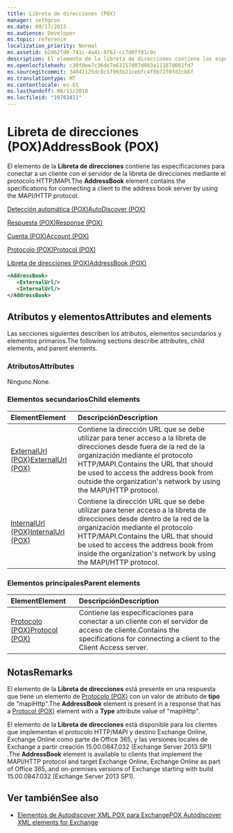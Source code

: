 ```yaml
---
title: Libreta de direcciones (POX)
manager: sethgros
ms.date: 09/17/2015
ms.audience: Developer
ms.topic: reference
localization_priority: Normal
ms.assetid: b2d62fd0-741c-4a41-9762-cc7d0ff01c9c
description: El elemento de la libreta de direcciones contiene las especificaciones para conectar a un cliente con el servidor de la libreta de direcciones mediante el protocolo HTTP/MAPI.
ms.openlocfilehash: c30f0ee7c36de7e63157d07d003a11187d661fd7
ms.sourcegitcommit: 34041125dc8c5f993b21cebfc4f8b72f0fd2cb6f
ms.translationtype: MT
ms.contentlocale: es-ES
ms.lasthandoff: 06/11/2018
ms.locfileid: "19763411"
---
```

# <a name="addressbook-pox"></a><span data-ttu-id="8ef3b-103">Libreta de direcciones (POX)</span><span class="sxs-lookup"><span data-stu-id="8ef3b-103">AddressBook (POX)</span></span>

<span data-ttu-id="8ef3b-104">El elemento de la **Libreta de direcciones** contiene las especificaciones para conectar a un cliente con el servidor de la libreta de direcciones mediante el protocolo HTTP/MAPI.</span><span class="sxs-lookup"><span data-stu-id="8ef3b-104">The **AddressBook** element contains the specifications for connecting a client to the address book server by using the MAPI/HTTP protocol.</span></span> 
  
[<span data-ttu-id="8ef3b-105">Detección automática (POX)</span><span class="sxs-lookup"><span data-stu-id="8ef3b-105">AutoDiscover (POX)</span></span>](autodiscover-pox.md)
  
[<span data-ttu-id="8ef3b-106">Respuesta (POX)</span><span class="sxs-lookup"><span data-stu-id="8ef3b-106">Response (POX)</span></span>](response-pox.md)
  
[<span data-ttu-id="8ef3b-107">Cuenta (POX)</span><span class="sxs-lookup"><span data-stu-id="8ef3b-107">Account (POX)</span></span>](account-pox.md)
  
[<span data-ttu-id="8ef3b-108">Protocolo (POX)</span><span class="sxs-lookup"><span data-stu-id="8ef3b-108">Protocol (POX)</span></span>](protocol-pox.md)
  
[<span data-ttu-id="8ef3b-109">Libreta de direcciones (POX)</span><span class="sxs-lookup"><span data-stu-id="8ef3b-109">AddressBook (POX)</span></span>](addressbook-pox.md)
  
```XML
<AddressBook>
   <ExternalUrl/>
   <InternalUrl/>
</AddressBook>
```

## <a name="attributes-and-elements"></a><span data-ttu-id="8ef3b-110">Atributos y elementos</span><span class="sxs-lookup"><span data-stu-id="8ef3b-110">Attributes and elements</span></span>

<span data-ttu-id="8ef3b-111">Las secciones siguientes describen los atributos, elementos secundarios y elementos primarios.</span><span class="sxs-lookup"><span data-stu-id="8ef3b-111">The following sections describe attributes, child elements, and parent elements.</span></span>
  
### <a name="attributes"></a><span data-ttu-id="8ef3b-112">Atributos</span><span class="sxs-lookup"><span data-stu-id="8ef3b-112">Attributes</span></span>

<span data-ttu-id="8ef3b-113">Ninguno.</span><span class="sxs-lookup"><span data-stu-id="8ef3b-113">None.</span></span>
  
### <a name="child-elements"></a><span data-ttu-id="8ef3b-114">Elementos secundarios</span><span class="sxs-lookup"><span data-stu-id="8ef3b-114">Child elements</span></span>

|<span data-ttu-id="8ef3b-115">**Element**</span><span class="sxs-lookup"><span data-stu-id="8ef3b-115">**Element**</span></span>|<span data-ttu-id="8ef3b-116">**Descripción**</span><span class="sxs-lookup"><span data-stu-id="8ef3b-116">**Description**</span></span>|
|:-----|:-----|
|[<span data-ttu-id="8ef3b-117">ExternalUrl (POX)</span><span class="sxs-lookup"><span data-stu-id="8ef3b-117">ExternalUrl (POX)</span></span>](externalurl-pox.md) <br/> |<span data-ttu-id="8ef3b-118">Contiene la dirección URL que se debe utilizar para tener acceso a la libreta de direcciones desde fuera de la red de la organización mediante el protocolo HTTP/MAPI.</span><span class="sxs-lookup"><span data-stu-id="8ef3b-118">Contains the URL that should be used to access the address book from outside the organization's network by using the MAPI/HTTP protocol.</span></span>  <br/> |
|[<span data-ttu-id="8ef3b-119">InternalUrl (POX)</span><span class="sxs-lookup"><span data-stu-id="8ef3b-119">InternalUrl (POX)</span></span>](internalurl-pox.md) <br/> |<span data-ttu-id="8ef3b-120">Contiene la dirección URL que se debe utilizar para tener acceso a la libreta de direcciones desde dentro de la red de la organización mediante el protocolo HTTP/MAPI.</span><span class="sxs-lookup"><span data-stu-id="8ef3b-120">Contains the URL that should be used to access the address book from inside the organization's network by using the MAPI/HTTP protocol.</span></span>  <br/> |
   
### <a name="parent-elements"></a><span data-ttu-id="8ef3b-121">Elementos principales</span><span class="sxs-lookup"><span data-stu-id="8ef3b-121">Parent elements</span></span>

|<span data-ttu-id="8ef3b-122">**Element**</span><span class="sxs-lookup"><span data-stu-id="8ef3b-122">**Element**</span></span>|<span data-ttu-id="8ef3b-123">**Descripción**</span><span class="sxs-lookup"><span data-stu-id="8ef3b-123">**Description**</span></span>|
|:-----|:-----|
|[<span data-ttu-id="8ef3b-124">Protocolo (POX)</span><span class="sxs-lookup"><span data-stu-id="8ef3b-124">Protocol (POX)</span></span>](protocol-pox.md) <br/> |<span data-ttu-id="8ef3b-125">Contiene las especificaciones para conectar a un cliente con el servidor de acceso de cliente.</span><span class="sxs-lookup"><span data-stu-id="8ef3b-125">Contains the specifications for connecting a client to the Client Access server.</span></span>  <br/> |
   
## <a name="remarks"></a><span data-ttu-id="8ef3b-126">Notas</span><span class="sxs-lookup"><span data-stu-id="8ef3b-126">Remarks</span></span>

<span data-ttu-id="8ef3b-127">El elemento de la **Libreta de direcciones** está presente en una respuesta que tiene un elemento de [Protocolo (POX)](protocol-pox.md) con un valor de atributo de **tipo** de "mapiHttp".</span><span class="sxs-lookup"><span data-stu-id="8ef3b-127">The **AddressBook** element is present in a response that has a [Protocol (POX)](protocol-pox.md) element with a **Type** attribute value of "mapiHttp".</span></span> 
  
<span data-ttu-id="8ef3b-128">El elemento de la **Libreta de direcciones** está disponible para los clientes que implementan el protocolo HTTP/MAPI y destino Exchange Online, Exchange Online como parte de Office 365, y las versiones locales de Exchange a partir creación 15.00.0847.032 (Exchange Server 2013 SP1) .</span><span class="sxs-lookup"><span data-stu-id="8ef3b-128">The **AddressBook** element is available to clients that implement the MAPI/HTTP protocol and target Exchange Online, Exchange Online as part of Office 365, and on-premises versions of Exchange starting with build 15.00.0847.032 (Exchange Server 2013 SP1).</span></span> 
  
## <a name="see-also"></a><span data-ttu-id="8ef3b-129">Ver también</span><span class="sxs-lookup"><span data-stu-id="8ef3b-129">See also</span></span>

- [<span data-ttu-id="8ef3b-130">Elementos de Autodiscover XML POX para Exchange</span><span class="sxs-lookup"><span data-stu-id="8ef3b-130">POX Autodiscover XML elements for Exchange</span></span>](pox-autodiscover-xml-elements-for-exchange.md)

